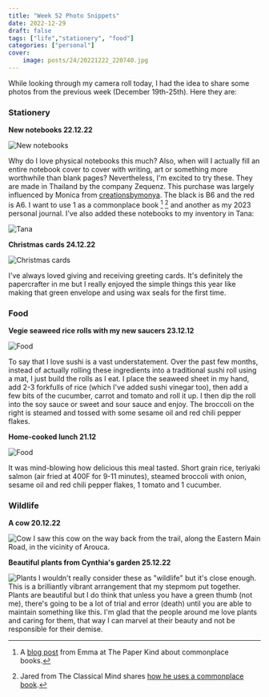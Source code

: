 ```yaml
---
title: "Week 52 Photo Snippets"
date: 2022-12-29
draft: false
tags: ["life","stationery", "food"]
categories: ["personal"]
cover:
    image: posts/24/20221222_220740.jpg
---
```


While looking through my camera roll today, I had the idea to share some photos from the previous week (December 19th-25th). Here they are:

### Stationery

**New notebooks 22.12.22**

![New notebooks](/posts/24/notebooks.jpg)

Why do I love physical notebooks this much? Also, when will I actually fill an entire notebook cover to cover with writing, art or something more worthwhile than blank pages? Nevertheless, I'm excited to try these. They are made in Thailand by the company Zequenz. This purchase was largely influenced by Monica from [creationsbymonya](https://www.instagram.com/creationsbymonya/). The black is B6 and the red is A6. I want to use 1 as a commonplace book [^1] [^2] and another as my 2023 personal journal. I've also added these notebooks to my inventory in Tana: 

![Tana](/posts/24/tana-inventory.png)

**Christmas cards 24.12.22**

![Christmas cards](/posts/24/christmas-cards.jpg)

I've always loved giving and receiving greeting cards. It's definitely the papercrafter in me but I really enjoyed the simple things this year like making that green envelope and using wax seals for the first time.

### Food
**Vegie seaweed rice rolls with my new saucers 23.12.12**

![Food](/posts/24/sushi.jpg)

To say that I love sushi is a vast understatement. Over the past few months, instead of actually rolling these ingredients into a traditional sushi roll using a mat, I just build the rolls as I eat. I place the seaweed sheet in my hand, add 2-3 forkfulls of rice (which I've added sushi vinegar too), then add a few bits of the cucumber, carrot and tomato and roll it up. I then dip the roll into the soy sauce or sweet and sour sauce and enjoy. The broccoli on the right is steamed and tossed with some sesame oil and red chili pepper flakes.

**Home-cooked lunch 21.12**

![Food](/posts/24/food.jpg)

It was mind-blowing how delicious this meal tasted. Short grain rice, teriyaki salmon (air fried at 400F for 9-11 minutes), steamed broccoli with onion, sesame oil and red chili pepper flakes, 1 tomato and 1 cucumber.

### Wildlife

**A cow 20.12.22**

![Cow](/posts/24/cow.jpg)
I saw this cow on the way back from the trail, along the Eastern Main Road, in the vicinity of Arouca. 

**Beautiful plants from Cynthia's garden 25.12.22**

![Plants](/posts/24/plants.jpeg)
I wouldn't really consider these as "wildlife" but it's close enough. This is a brilliantly vibrant arrangement that my stepmom put together. Plants are beautiful but I do think that unless you have a green thumb (not me), there's going to be a lot of trial and error (death) until you are able to maintain something like this. I'm glad that the people around me love plants and caring for them, that way I can marvel at their beauty and not be responsible for their demise.

[^1]: A [blog post](https://thepaperkind.com/2020/08/15/commonplace-book/) from Emma at The Paper Kind about commonplace books.

[^2]: Jared from The Classical Mind shares [how he uses a commonplace book](https://www.youtube.com/watch?v=CcBy_b_43c0&t=664s).
